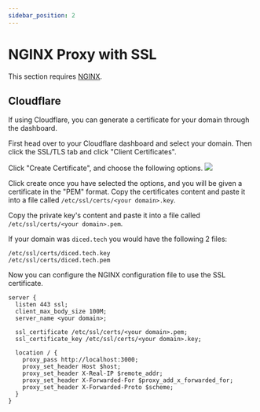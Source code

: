 ```yaml
---
sidebar_position: 2
---
```


# NGINX Proxy with SSL
This section requires [NGINX](https://nginx.org/).

## Cloudflare
If using Cloudflare, you can generate a certificate for your domain through the dashboard. 

First head over to your Cloudflare dashboard and select your domain. Then click the SSL/TLS tab and click "Client Certificates".

Click "Create Certificate", and choose the following options.
![](/guides/cf-ssl-tls-creation.png)

Click create once you have selected the options, and you will be given a certificate in the "PEM" format. Copy the certificates content and paste it into a file called `/etc/ssl/certs/<your domain>.key`.

Copy the private key's content and paste it into a file called `/etc/ssl/certs/<your domain>.pem`.

If your domain was `diced.tech` you would have the following 2 files:
```
/etc/ssl/certs/diced.tech.key
/etc/ssl/certs/diced.tech.pem
```

Now you can configure the NGINX configuration file to use the SSL certificate.

```nginx
server {
  listen 443 ssl;
  client_max_body_size 100M;
  server_name <your domain>;

  ssl_certificate /etc/ssl/certs/<your domain>.pem;
  ssl_certificate_key /etc/ssl/certs/<your domain>.key;
  
  location / {
    proxy_pass http://localhost:3000;
    proxy_set_header Host $host;
    proxy_set_header X-Real-IP $remote_addr;
    proxy_set_header X-Forwarded-For $proxy_add_x_forwarded_for;
    proxy_set_header X-Forwarded-Proto $scheme;
  }
}